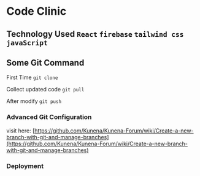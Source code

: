 # Code Clinic

## Technology Used `React` `firebase` `tailwind css` `javaScript`



## Some Git Command
First Time `git clone` 

Collect updated code  `git pull` 

After modify  `git push` 

### Advanced Git Configuration
visit here: [https://github.com/Kunena/Kunena-Forum/wiki/Create-a-new-branch-with-git-and-manage-branches](https://github.com/Kunena/Kunena-Forum/wiki/Create-a-new-branch-with-git-and-manage-branches)


### Deployment



